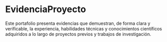 # EvidenciaProyecto
Este portafolio presenta evidencias que demuestran, de forma clara y verificable, la experiencia, habilidades técnicas y conocimientos científicos adquiridos a lo largo de proyectos previos y trabajos de investigación.
